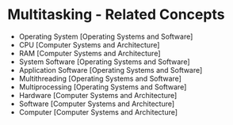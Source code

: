 # Multitasking - Related Concepts

- Operating System [Operating Systems and Software]
- CPU [Computer Systems and Architecture]
- RAM [Computer Systems and Architecture]
- System Software [Operating Systems and Software]
- Application Software [Operating Systems and Software]
- Multithreading [Operating Systems and Software]
- Multiprocessing [Operating Systems and Software]
- Hardware [Computer Systems and Architecture]
- Software [Computer Systems and Architecture]
- Computer [Computer Systems and Architecture]
